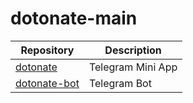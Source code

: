 # dotonate-main
| Repository    | Description |
| -------- | ------- |
| [dotonate](https://github.com/whicencer/dotonate)  | Telegram Mini App     |
| [dotonate-bot](https://github.com/whicencer/dotonate-bot) | Telegram Bot     |
